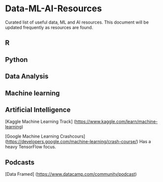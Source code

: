 # Data-ML-AI-Resources
Curated list of useful data, ML and AI resources. This document will be updated frequently as resources are found.

## R

## Python

## Data Analysis

## Machine learning

## Artificial Intelligence

[Kaggle Machine Learning Track] (https://www.kaggle.com/learn/machine-learning)

[Google Machine Learning Crashcours] (https://developers.google.com/machine-learning/crash-course/)
Has a heavy TensorFlow focus.

## Podcasts

[Data Framed] (https://www.datacamp.com/community/podcast)
